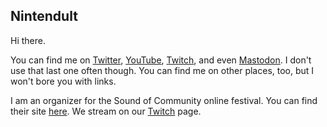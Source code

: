 ## Nintendult

Hi there.

You can find me on [Twitter](https://twitter.com/Nintendult), [YouTube](https://www.youtube.com/channel/UC-M_7sLCZ4JAj3r1pIZmwUQ), [Twitch](https://www.twitch.tv/nintendult), and even [Mastodon](https://mastodon.social/@Nintendult). I don't use that last one often though. You can find me on other places, too, but I won't bore you with links.

I am an organizer for the Sound of Community online festival. You can find their site [here](https://sites.google.com/view/soundofcommunity). We stream on our [Twitch](https://www.twitch.tv/soundofcommunity) page.
